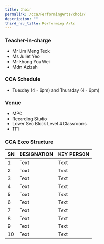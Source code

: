 ```yaml
---
title: Choir
permalink: /cca/PerformingArts/choir/
description: ""
third_nav_title: Performing Arts
---
```

### Teacher-in-charge
* Mr Lim Meng Teck
* Ms Juliet Yeo
* Mr Khong You Wei 
* Mdm Azizah

### CCA Schedule
* Tuesday (4 - 6pm) and Thursday (4 - 6pm)

### Venue
* MPC
* Recording Studio
* Lower Sec Block Level 4 Classrooms
* 1T1

### CCA Exco Structure


| SN | DESIGNATION | KEY PERSON |
| -------- | -------- | -------- |
| 1     | Text     | Text     |
| 2     | Text     | Text     |
| 3     | Text     | Text     |
| 4    | Text     | Text     |
| 5     | Text     | Text     |
| 6    | Text     | Text     |
| 7    | Text     | Text     |
| 8    | Text     | Text     |
| 9    | Text     | Text     |
| 10    | Text     | Text     |